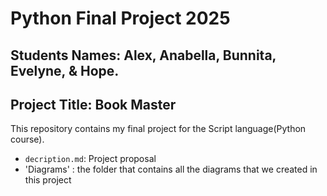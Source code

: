 # Python Final Project 2025
## Students Names: Alex, Anabella, Bunnita, Evelyne, & Hope.

## Project Title: Book Master

This repository contains my final project for the Script language(Python course).

- `decription.md`: Project proposal
-  'Diagrams' : the folder that contains all the diagrams that we created in this project
  
